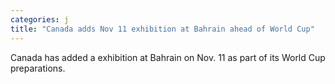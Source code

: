 ```yaml
---
categories: j
title: "Canada adds Nov 11 exhibition at Bahrain ahead of World Cup"
---
```

Canada has added a exhibition at Bahrain on Nov. 11 as part of its World Cup preparations.